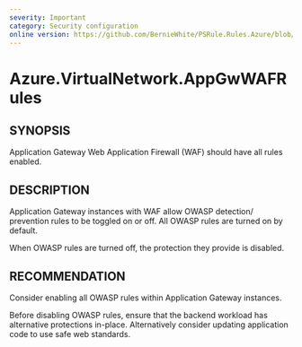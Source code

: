 ```yaml
---
severity: Important
category: Security configuration
online version: https://github.com/BernieWhite/PSRule.Rules.Azure/blob/master/docs/rules/en-US/Azure.VirtualNetwork.AppGwWAFRules.md
---
```


# Azure.VirtualNetwork.AppGwWAFRules

## SYNOPSIS

Application Gateway Web Application Firewall (WAF) should have all rules enabled.

## DESCRIPTION

Application Gateway instances with WAF allow OWASP detection/ prevention rules to be toggled on or off. All OWASP rules are turned on by default.

When OWASP rules are turned off, the protection they provide is disabled.

## RECOMMENDATION

Consider enabling all OWASP rules within Application Gateway instances.

Before disabling OWASP rules, ensure that the backend workload has alternative protections in-place. Alternatively consider updating application code to use safe web standards.
